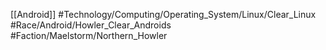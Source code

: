 [[Android]] 
#Technology/Computing/Operating_System/Linux/Clear_Linux
#Race/Android/Howler_Clear_Androids
#Faction/Maelstorm/Northern_Howler 